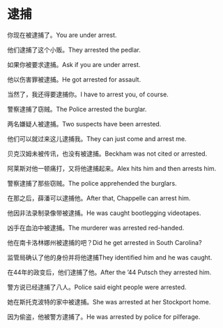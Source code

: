 # 逮捕

<p><span class="chinese">你现在被逮捕了。</span><span class="english">You are under arrest.</span></p>

<p><span class="chinese">他们逮捕了这个小贩。</span><span class="english">They arrested the pedlar.</span></p>

<p><span class="chinese">如果你被要求逮捕。</span><span class="english">Ask if you are under arrest.</span></p>

<p><span class="chinese">他以伤害罪被逮捕。</span><span class="english">He got arrested for assault.</span></p>

<p><span class="chinese">当然了，我还得要逮捕你。</span><span class="english">I have to arrest you, of course.</span></p>

<p><span class="chinese">警察逮捕了窃贼。</span><span class="english">The Police arrested the burglar.</span></p>

<p><span class="chinese">两名嫌疑人被逮捕。</span><span class="english">Two suspects have been arrested.</span></p>

<p><span class="chinese">他们可以就过来这儿逮捕我。</span><span class="english">They can just come and arrest me.</span></p>

<p><span class="chinese">贝克汉姆未被传讯，也没有被逮捕。</span><span class="english">Beckham was not cited or arrested.</span></p>

<p><span class="chinese">阿莱斯对他一顿痛打，又将他逮捕起来。</span><span class="english">Alex hits him and then arrests him.</span></p>

<p><span class="chinese">警察逮捕了那些窃贼。</span><span class="english">The police apprehended the burglars.</span></p>

<p><span class="chinese">在那之后，薛潘可以逮捕他。</span><span class="english">After that, Chappelle can arrest him.</span></p>

<p><span class="chinese">他因非法录制录像带被逮捕。</span><span class="english">He was caught bootlegging videotapes.</span></p>

<p><span class="chinese">凶手在血泊中被逮捕。</span><span class="english">The murderer was arrested red-handed.</span></p>

<p><span class="chinese">他在南卡洛林娜州被逮捕的吧？</span><span class="english">Did he get arrested in South Carolina?</span></p>

<p><span class="chinese">监管局确认了他的身份并将他逮捕</span><span class="english">They identified him and he was caught.</span></p>

<p><span class="chinese">在44年的政变后，他们逮捕了他。</span><span class="english">After the ’44 Putsch they arrested him.</span></p>

<p><span class="chinese">警方说已经逮捕了八人。</span><span class="english">Police said eight people were arrested.</span></p>

<p><span class="chinese">她在斯托克波特的家中被逮捕。</span><span class="english">She was arrested at her Stockport home.</span></p>

<p><span class="chinese">因为偷盗，他被警方逮捕了。</span><span class="english">He was arrested by police for pilferage.</span></p>

